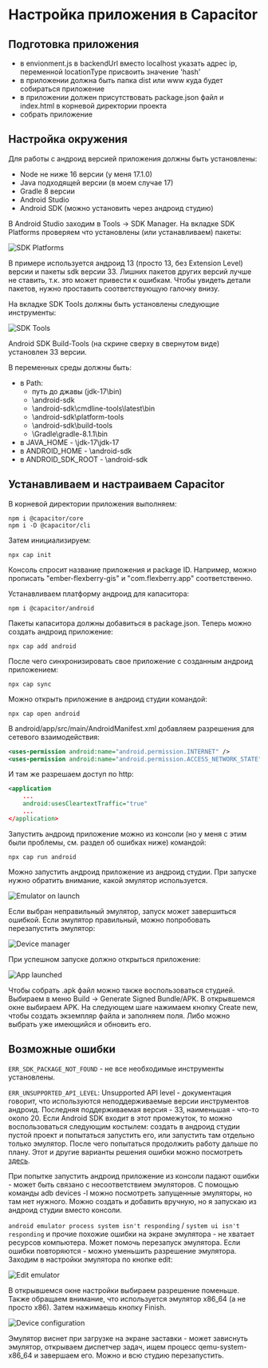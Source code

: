 # Настройка приложения в Capacitor

## Подготовка приложения

- в envionment.js в backendUrl вместо localhost указать адрес ip, переменной locationType присвоить значение 'hash'
- в приложении должна быть папка dist или www куда будет собираться приложение
- в приложении должен присутствовать package.json файл и index.html в корневой директории проекта
- собрать приложение

## Настройка окружения

Для работы с андроид версией приложения должны быть установлены:

- Node не ниже 16 версии (у меня 17.1.0)
- Java подходящей версии (в моем случае 17)
- Gradle 8 версии
- Android Studio
- Android SDK (можно установить через андроид студию)

В Android Studio заходим в Tools -> SDK Manager. На вкладке SDK Platforms проверяем что установлены (или устанавливаем) пакеты:

![SDK Platforms](/docs/images/sdk-platforms.png)

В примере используется андроид 13 (просто 13, без Extension Level) версии и пакеты sdk версии 33. Лишних пакетов других версий лучше не ставить, т.к. это может привести к ошибкам. Чтобы увидеть детали пакетов, нужно проставить соответствующую галочку внизу.

На вкладке SDK Tools должны быть установлены следующие инструменты:

![SDK Tools](/docs/images/sdk-tools.png)

Android SDK Build-Tools (на скрине сверху в свернутом виде) установлен 33 версии.

В переменных среды должны быть:

- в Path:
  - путь до джавы (jdk-17\bin)
  - \android-sdk
  - \android-sdk\cmdline-tools\latest\bin
  - \android-sdk\platform-tools
  - \android-sdk\build-tools
  - \Gradle\gradle-8.1.1\bin
- в JAVA_HOME - \jdk-17\jdk-17
- в ANDROID_HOME - \android-sdk
- в ANDROID_SDK_ROOT - \android-sdk

## Устанавливаем и настраиваем Capacitor

В корневой директории приложения выполняем:

    npm i @capacitor/core
    npm i -D @capacitor/cli

Затем инициализируем:

    npx cap init

Консоль спросит название приложения и package ID. Например, можно прописать "ember-flexberry-gis" и "com.flexberry.app" соответственно.

Устанавливаем платформу андроид для капаситора:

    npm i @capacitor/android

Пакеты капаситора должны добавиться в package.json. Теперь можно создать андроид приложение:

    npx cap add android

После чего синхронизировать свое приложение с созданным андроид приложением:

    npx cap sync

Можно открыть приложение в андроид студии командой:

    npx cap open android

В android/app/src/main/AndroidManifest.xml добавляем разрешения для сетевого взаимодействия:

```xml
<uses-permission android:name="android.permission.INTERNET" />
<uses-permission android:name="android.permission.ACCESS_NETWORK_STATE" />
```

И там же разрешаем доступ по http:

```xml
<application
	...
    android:usesCleartextTraffic="true"
    ...
</application>
```

Запустить андроид приложение можно из консоли (но у меня с этим были проблемы, см. раздел об ошибках ниже) командой:

    npx cap run android

Можно запустить андроид приложение из андроид студии. При запуске нужно обратить внимание, какой эмулятор используется.

![Emulator on launch](/docs/images/emulator-on-launch.png)

Если выбран неправильный эмулятор, запуск может завершиться ошибкой. Если эмулятор правильный, можно попробовать перезапустить эмулятор:

![Device manager](/docs/images/device-manager.png)

При успешном запуске должно открыться приложение:

![App launched](/docs/images/app-launched.png)

Чтобы собрать .apk файл можно также воспользоваться студией. Выбираем в меню Build -> Generate Signed Bundle/APK. В открывшемся окне выбираем APK. На следующем шаге нажимаем кнопку Create new, чтобы создать экземпляр файла и заполняем поля. Либо можно выбрать уже имеющийся и обновить его.

## Возможные ошибки

`ERR_SDK_PACKAGE_NOT_FOUND` - не все необходимые инструменты установлены.

`ERR_UNSUPPORTED_API_LEVEL`: Unsupported API level - документация говорит, что используются неподдерживаемые версии инструментов андроид. Последняя поддерживаемая версия - 33, наименьшая - что-то около 20. Если Android SDK входит в этот промежуток, то можно воспользоваться следующим костылем: создать в андроид студии пустой проект и попытаться запустить его, или запустить там отдельно только эмулятор. После чего попытаться продолжить работу дальше по плану. Этот и другие варианты решения ошибки можно посмотреть [здесь](https://github.com/ionic-team/native-run/issues/196).

При попытке запустить андроид приложение из консоли падают ошибки - может быть связано с несоответствием эмуляторов. С помощью команды adb devices -l можно посмотреть запущенные эмуляторы, но там нет нужного. Можно создать и добавить вручную, но я запускаю из андроид студии вместо консоли.

`android emulator process system isn't responding` / `system ui isn't responding` и прочие похожие ошибки на экране эмулятора - не хватает ресурсов компьютера. Может помочь перезапуск эмулятора. Если ошибки повторяются - можно уменьшить разрешение эмулятора. Заходим в настройки эмулятора по кнопке edit:

![Edit emulator](/docs/images/edit-emulator.png)

В открывшемся окне настройки выбираем разрешение поменьше. Также обращаем внимание, что используется эмулятор x86_64 (а не просто x86). Затем нажимаешь кнопку Finish.

![Device configuration](/docs/images/device-configuration.png)

Эмулятор виснет при загрузке на экране заставки - может зависнуть эмулятор, открываем диспетчер задач, ищем процесс qemu-system-x86_64 и завершаем его. Можно и всю студию перезапустить.

